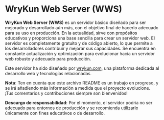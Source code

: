 # WryKun Web Server (WWS)

**WryKun Web Server (WWS)** es un servidor básico diseñado para ser mejorado y desarrollado aún más, con el objetivo final de hacerlo adecuado para su uso en producción. En la actualidad, sirve con propósitos educativos y proporciona una base sencilla para crear un servidor web. El servidor es completamente gratuito y de código abierto, lo que permite a los desarrolladores contribuir y mejorar sus capacidades. Se encuentra en constante actualización y optimización para evolucionar hacia un servidor web robusto y adecuado para producción.

Este servidor ha sido diseñado por [wrykun.com](https://www.wrykun.com), una plataforma dedicada al desarrollo web y tecnologías relacionadas.

**Nota:** Ten en cuenta que este archivo README es un trabajo en progreso, y se irá añadiendo más información a medida que el proyecto evolucione. ¡Tus comentarios y contribuciones siempre son bienvenidos!

**Descargo de responsabilidad:** Por el momento, el servidor podría no ser adecuado para entornos de producción y se recomienda utilizarlo únicamente con fines educativos o de desarrollo.
